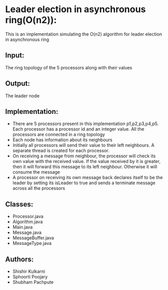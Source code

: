 Leader election in asynchronous ring(O(n2)):
======================================
This is an implementation simulating the O(n2) algorithm for leader election in asynchronous ring 

Input:
------
The ring topology of the 5 processors along with their values

Output:
-------
The leader node

Implementation:
---------------
* There are 5 processors present in this implementation p1,p2,p3,p4,p5. Each processor has a processor id and an integer value. All the processors are connected in a ring topology
* Each node has information about its neighbours
* Initially all processors will send their value to their left neighbours. A separate thread is created for each processor.
* On receiving a message from neighbour, the processor will check its own value with the received value. If the value received by it is greater, then it will forward this message to its left neighbour. Otherwise it will consume the message
* A processor on receiving its own message back declares itself to be the leader by setting its isLeader to true and sends a terminate message across all the processors


Classes:
--------
* Processor.java
* Algorithm.java
* Main.java
* Message.java
* MessageBuffer.java
* MessageType.java


Authors:
--------
* Shishir Kulkarni
* Sphoorti Poojary
* Shubham Pachpute


